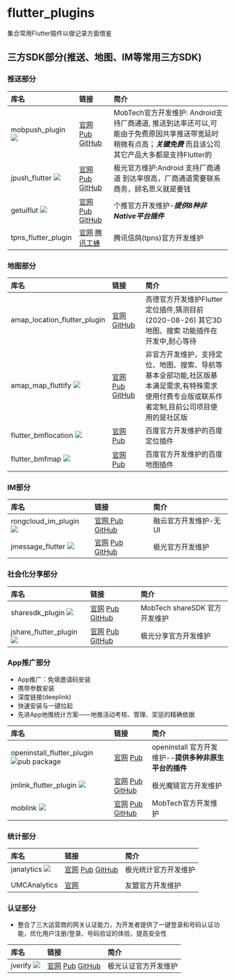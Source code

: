 # flutter_plugins

集合常用Flutter插件以做记录方面借鉴

## 三方SDK部分(推送、地图、IM等常用三方SDK)

### 推送部分



| 库名  | 链接  | 简介  |
|:----------|:----------|:----------|
| mobpush_plugin ![](https://img.shields.io/pub/v/mobpush_plugin.svg)  | [官网](https://www.mob.com/wiki/detailed/?wiki=MobPushForFlutterfenlei&id=136) [Pub](https://pub.dev/packages/mobpush_plugin) [GitHub](https://github.com/MobClub/MobPush-for-Flutter)   |MobTech官方开发维护: Android支持厂商通道, 推送到达率还可以,可能由于免费原因共享推送带宽延时稍微有点高；***关键免费*** 而且该公司其它产品大多都是支持Flutter的 |
|jpush_flutter ![](https://img.shields.io/pub/v/jpush_flutter.svg)|[官网](http://docs.jiguang.cn/jpush/client/client_plugins/) [Pub](https://pub.flutter-io.cn/packages/jpush_flutter) [GitHub](https://github.com/jpush/jpush-flutter-plugin)|极光官方维护:Android 支持厂商通道 到达率很高，厂商通道需要联系商务，顾名思义就是要钱|
| getuiflut ![](https://img.shields.io/pub/v/getuiflut.svg)|[官网](http://docs.getui.com/getui/more/plugin/) [Pub](https://pub.flutter-io.cn/packages/getuiflut) [GitHub](https://github.com/GetuiLaboratory/getui-flutter-plugin)| 个推官方开发维护-***提供8种非Native平台插件***
| tpns_flutter_plugin |[官网](https://cloud.tencent.com/document/product/548/41515) [腾讯工蜂](https://git.code.tencent.com/tpns/XG-Flutter-Plugin)|腾讯信鸽(tpns)官方开发维护


### 地图部分

| 库名  | 链接  | 简介  |
|:----------|:----------|:----------|
| amap_location_flutter_plugin   | [官网](https://lbs.amap.com/dev/demo/flutter-loc#Android) [GitHub ](https://github.com/amap-demo/amap-location-flutter)   | 高德官方开发维护Flutter 定位插件,猜测目前(2020-08-26) 其它3D地图、搜索 功能插件在开发中,耐心等待  |
|amap_map_fluttify ![](https://img.shields.io/pub/v/amap_map_fluttify.svg)|[官网](https://pub.flutter-io.cn/publishers/fluttify.com/packages) [Pub](https://pub.flutter-io.cn/packages/amap_map_fluttify) [GitHub](https://github.com/fluttify-project/amap_map_fluttify)|非官方开发维护，支持定位、地图、搜索、导航等基本全部功能,社区版基本满足需求,有特殊需求使用付费专业版或联系作者定制,目前公司项目使用的是社区版|
| flutter_bmflocation ![](https://img.shields.io/pub/v/flutter_bmflocation.svg)|[官网](https://lbsyun.baidu.com/index.php?title=flutter/loc/guide/create) [Pub](https://pub.flutter-io.cn/packages/flutter_bmflocation)| 百度官方开发维护的百度定位插件
| flutter_bmfmap  ![](https://img.shields.io/pub/v/flutter_bmfmap.svg)|[官网](https://lbsyun.baidu.com/index.php?title=flutter/loc/create-project/configure) [Pub](https://pub.flutter-io.cn/packages/flutter_bmfmap)|百度官方开发维护的百度地图插件 



### IM部分

| 库名  | 链接  | 简介  |
|:----------|:----------|:----------|
| rongcloud_im_plugin   ![](https://img.shields.io/pub/v/rongcloud_im_plugin.svg) | [官网 ](https://www.rongcloud.cn/downloads)  [Pub](https://pub.flutter-io.cn/packages/rongcloud_im_plugin) [GitHub](https://github.com/rongcloud/rongcloud-im-flutter-sdk/blob/master/README.md) | 融云官方开发维护-无UI   |
| jmessage_flutter  ![](https://img.shields.io/pub/v/jmessage_flutter.svg)  | [官网](http://docs.jiguang.cn/jmessage/client/client_plugins/)  [Pub](https://pub.flutter-io.cn/packages/jmessage_flutter)  [GitHub](https://github.com/jpush/jmessage-flutter-plugin)| 极光官方开发维护    |

### 社会化分享部分

| 库名  | 链接  | 简介  |
|:----------|:----------|:----------|
| sharesdk_plugin    ![](https://img.shields.io/pub/v/sharesdk_plugin.svg)| [官网](https://www.mob.com/wiki/detailed?wiki=ShareSDK_for_Flutter&id=14) [Pub](https://pub.flutter-io.cn/packages/sharesdk_plugin)  [GitHub](https://github.com/MobClub/ShareSDK-For-Flutter)  | MobTech shareSDK 官方开发维护    |
| jshare_flutter_plugin   ![](https://img.shields.io/pub/v/jshare_flutter_plugin.svg) | [官网](http://docs.jiguang.cn/jshare/client/client_plugins/) [Pub](https://pub.flutter-io.cn/packages/jshare_flutter_plugin)  [GitHub](https://github.com/jpush/jshare-flutter-plugin) | 极光分享官方开发维护    |

### App推广部分

- App推广：免填邀请码安装
- 携带参数安装
- 深度链接(deeplink)
- 快速安装与一键拉起
- 先进App地推统计方案——地推活动考核、管理、奖惩的精确依据


| 库名  | 链接  | 简介  |
|:----------|:----------|:----------|
| openinstall_flutter_plugin   ![pub package](https://img.shields.io/pub/v/openinstall_flutter_plugin.svg) | [官网](https://www.openinstall.io/doc/flutter_sdk.html) [Pub](https://pub.flutter-io.cn/packages/openinstall_flutter_plugin)   | openinstall 官方开发维护--**提供多种非原生平台的插件**    |
| jmlink_flutter_plugin   ![](https://img.shields.io/pub/v/jmlink_flutter_plugin.svg) | [官网](https://docs.jiguang.cn//jmlink/client/client_plugins/)  [Pub](https://pub.flutter-io.cn/packages/jmlink_flutter_plugin) [GitHub](https://github.com/jpush/jmlink-flutter-plugin) | 极光魔链官方开发维护    |
| moblink ![](https://img.shields.io/pub/v/moblink.svg)|[官网](https://www.mob.com/wiki/detailed/?wiki=MobLink_for_Flutter&id=34) [Pub](https://pub.flutter-io.cn/packages/moblink) [GitHub](https://github.com/MobClub/MobLink-For-Flutter)| MobTech官方开发维护

### 统计部分

| 库名  | 链接  | 简介  |
|:----------|:----------|:----------|
| janalytics   ![](https://img.shields.io/pub/v/janalytics.svg)| [官网](https://docs.jiguang.cn//janalytics/client/client_plugins/) [Pub](https://pub.flutter-io.cn/packages/janalytics) [GitHub](https://github.com/jpush/janalytics-flutter-plugin)   | 极光统计官方开发维护    |
|||
| UMCAnalytics   | [官网](https://developer.umeng.com/docs/119267/detail/174923)    | 友盟官方开发维护    |

### 认证部分

- 整合了三大运营商的网关认证能力，为开发者提供了一键登录和号码认证功能，优化用户注册/登录、号码验证的体验，提高安全性

| 库名  | 链接  | 简介 |
|:----------|:----------|:----------|
| jverify   ![](https://img.shields.io/pub/v/jverify.svg) | [官网](https://docs.jiguang.cn//jverification/client/client_plugins/)  [Pub](https://pub.flutter-io.cn/packages/jverify) [GitHub](https://github.com/jpush/jverify-flutter-plugin)  | 极光认证官方开发维护    |

